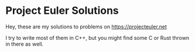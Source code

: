 # Project Euler Solutions
Hey, these are my solutions to problems on https://projecteuler.net

I try to write most of them in C++, but you might find some C or Rust thrown in there as well.


